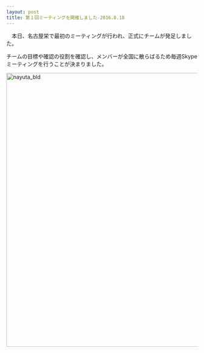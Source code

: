 ```yaml
---
layout: post
title: 第１回ミーティングを開催しました-2016.8.18
---
```


　本日、名古屋栄で最初のミーティングが行われ、正式にチームが発足しました。
 
 チームの目標や確認の役割を確認し、メンバーが全国に散らばるため毎週Skypeミーティングを行うことが決まりました。
 
 
<a data-flickr-embed="true" data-header="true" data-footer="true"  href="https://www.flickr.com/photos/135591056@N08/32178992795/in/dateposted-public/" title="nayuta_bld"><img src="https://c4.staticflickr.com/1/705/32178992795_90802eebf7_b.jpg" width="540" height="720" alt="nayuta_bld"></a><script async src="//embedr.flickr.com/assets/client-code.js" charset="utf-8"></script>
